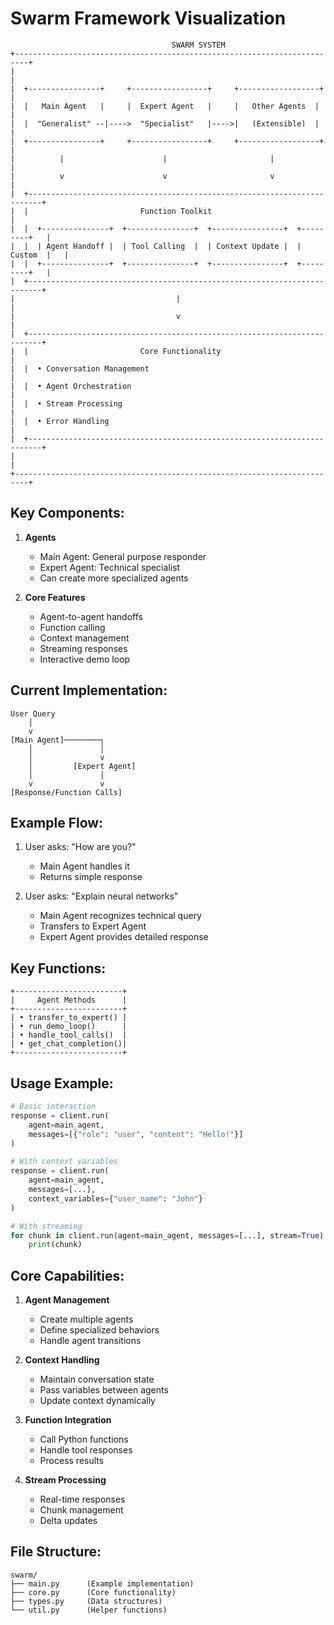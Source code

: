 # Swarm Framework Visualization

```ascii
                                    SWARM SYSTEM
+-------------------------------------------------------------------------+
|                                                                         |
|  +----------------+     +-----------------+     +------------------+     |
|  |   Main Agent   |     |  Expert Agent   |     |   Other Agents  |     |
|  |  "Generalist" --|---->  "Specialist"   |---->|   (Extensible)  |     |
|  +----------------+     +-----------------+     +------------------+     |
|          |                      |                       |               |
|          v                      v                       v               |
|  +-------------------------------------------------------------------------+
|  |                         Function Toolkit                                 |
|  |  +---------------+  +---------------+  +----------------+  +---------+   |
|  |  | Agent Handoff |  | Tool Calling  |  | Context Update |  | Custom  |   |
|  |  +---------------+  +---------------+  +----------------+  +---------+   |
|  +-------------------------------------------------------------------------+
|                                    |                                        |
|                                    v                                        |
|  +-------------------------------------------------------------------------+
|  |                         Core Functionality                               |
|  |  • Conversation Management                                              |
|  |  • Agent Orchestration                                                  |
|  |  • Stream Processing                                                    |
|  |  • Error Handling                                                       |
|  +-------------------------------------------------------------------------+
|                                                                         |
+-------------------------------------------------------------------------+
```

## Key Components:

1. **Agents**
   - Main Agent: General purpose responder
   - Expert Agent: Technical specialist
   - Can create more specialized agents

2. **Core Features**
   - Agent-to-agent handoffs
   - Function calling
   - Context management
   - Streaming responses
   - Interactive demo loop

## Current Implementation:

```ascii
User Query
    │
    v
[Main Agent]────────┐
    │               │
    │               v
    │         [Expert Agent]
    │               │
    v               v
[Response/Function Calls]
```

## Example Flow:

1. User asks: "How are you?"
   - Main Agent handles it
   - Returns simple response

2. User asks: "Explain neural networks"
   - Main Agent recognizes technical query
   - Transfers to Expert Agent
   - Expert Agent provides detailed response

## Key Functions:

```ascii
+------------------------+
|     Agent Methods      |
+------------------------+
| • transfer_to_expert() |
| • run_demo_loop()      |
| • handle_tool_calls()  |
| • get_chat_completion()|
+------------------------+
```

## Usage Example:

```python
# Basic interaction
response = client.run(
    agent=main_agent,
    messages=[{"role": "user", "content": "Hello!"}]
)

# With context variables
response = client.run(
    agent=main_agent,
    messages=[...],
    context_variables={"user_name": "John"}
)

# With streaming
for chunk in client.run(agent=main_agent, messages=[...], stream=True):
    print(chunk)
```

## Core Capabilities:

1. **Agent Management**
   - Create multiple agents
   - Define specialized behaviors
   - Handle agent transitions

2. **Context Handling**
   - Maintain conversation state
   - Pass variables between agents
   - Update context dynamically

3. **Function Integration**
   - Call Python functions
   - Handle tool responses
   - Process results

4. **Stream Processing**
   - Real-time responses
   - Chunk management
   - Delta updates

## File Structure:

```ascii
swarm/
├── main.py      (Example implementation)
├── core.py      (Core functionality)
├── types.py     (Data structures)
└── util.py      (Helper functions)
``` 
